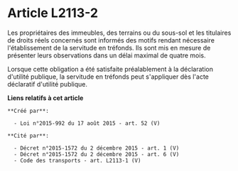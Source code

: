 # Article L2113-2

Les propriétaires des immeubles, des terrains ou du sous-sol et les titulaires de droits réels concernés sont informés des
motifs rendant nécessaire l'établissement de la servitude en tréfonds. Ils sont mis en mesure de présenter leurs observations
dans un délai maximal de quatre mois. 

Lorsque cette obligation a été satisfaite préalablement à la déclaration d'utilité publique, la servitude en tréfonds peut
s'appliquer dès l'acte déclaratif d'utilité publique.

**Liens relatifs à cet article**

	**Créé par**:

	  - Loi n°2015-992 du 17 août 2015 - art. 52 (V)

	**Cité par**:

	  - Décret n°2015-1572 du 2 décembre 2015 - art. 1 (V)
	  - Décret n°2015-1572 du 2 décembre 2015 - art. 6 (V)
	  - Code des transports - art. L2113-1 (V)
